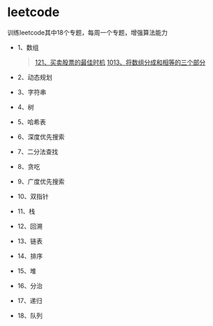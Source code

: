 # leetcode

训练leetcode其中18个专题，每周一个专题，增强算法能力
- 1、数组
  > [121、买卖股票的最佳时机](https://github.com/Qiner0900/algorithm/issues/2)
  > [1013、将数组分成和相等的三个部分](https://github.com/Qiner0900/algorithm/issues/3)
   


- 2、动态规划
- 3、字符串
- 4、树
- 5、哈希表
- 6、深度优先搜索
- 7、二分法查找
- 8、贪吃
- 9、广度优先搜索

- 10、双指针
- 11、栈
- 12、回溯
- 13、链表
- 14、排序
- 15、堆
- 16、分治
- 17、递归
- 18、队列
